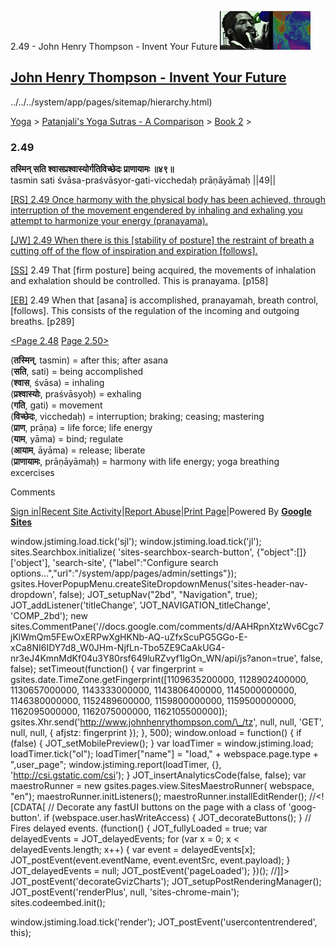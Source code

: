 2.49 - John Henry Thompson - Invent Your Future [![John Henry Thompson - Invent Your Future](../../../_/rsrc/1329567069254/config/customLogo.gif-revision=6.png)](../../../index.html)

[John Henry Thompson - Invent Your Future](../../../index.html)
---------------------------------------------------------------

../../../system/app/pages/sitemap/hierarchy.html)
    

[Yoga](../../../yoga.html)‎ > ‎[Patanjali's Yoga Sutras - A Comparison](../../patanjani.html)‎ > ‎[Book 2](../book-2.html)‎ > ‎

### 2.49

**तस्मिन् सति श्वासप्रश्वास्योर्गतिविच्छेदः प्राणायामः ॥४९॥**  
tasmin sati śvāsa-praśvāsyor-gati-vicchedaḥ prāṇāyāmaḥ ||49||  
  
  
[\[RS\] 2.49 Once harmony with the physical body has been achieved, through interruption of the movement engendered by inhaling and exhaling you attempt to harmonize your energy (pranayama).](http://www.ashtangayoga.info/philosophy/yoga-sutra-patanjali/chapter-2/item/tasmin-sati-shvasa-prashvasyor-gati-vichchhedah/)  
  
[\[JW\] 2.49 When there is this \[stability of posture\] the restraint of breath a cutting off of the flow of inspiration and expiration \[follows\].](http://books.google.com/books?id=YzFImjtOxUwC&pg=PA193&ci=112%2C175%2C720%2C73&source=bookclip)  
  
[\[SS\]](http://www.amazon.com/Yoga-Sutras-Patanjali-Commentary-Satchidananda/dp/0932040381) 2.49 That \[firm posture\] being acquired, the movements of inhalation and exhalation should be controlled. This is pranayama. \[p158\]  
  
[\[EB\]](http://www.amazon.com/Yoga-Sutras-Patanjali-Translation-Commentary/dp/0865477361/ref=sr_1_1?ie=UTF8&s=books&qid=1250508322&sr=1-1) 2.49 When that \[asana\] is accomplished, pranayamah, breath control, \[follows\]. This consists of the regulation of the incoming and outgoing breaths. \[p289\]  
  
  
[<Page 2.48](248.html)  [Page 2.50>](250.html)  
  
  

(**तस्मिन्**, tasmin) = after this; after asana  
(**सति**, sati) = being accomplished  
(**श्वास**, śvāsa) = inhaling  
(**प्रश्वास्योः**, praśvāsyoḥ) = exhaling  
(**गति**, gati) = movement  
(**विच्छेदः**, vicchedaḥ) = interruption; braking; ceasing; mastering  
(**प्राण**, prāṇa) = life force; life energy  
(**याम**, yāma) = bind; regulate  
(**आयाम**, āyāma) = release; liberate  
(**प्राणायामः**, prāṇāyāmaḥ) = harmony with life energy; yoga breathing excercises

Comments

[Sign in](https://accounts.google.com/ServiceLogin?continue=http://sites.google.com/a/johnhenrythompson.com/jht/yoga/patanjani/book-2/249&service=jotspot)|[Recent Site Activity](../../../system/app/pages/recentChanges.html)|[Report Abuse](http://sites.google.com/a/johnhenrythompson.com/jht/system/app/pages/reportAbuse)|[Print Page](javascript:;)|Powered By **[Google Sites](http://sites.google.com/site)**

window.jstiming.load.tick('sjl'); window.jstiming.load.tick('jl'); sites.Searchbox.initialize( 'sites-searchbox-search-button', {"object":\[\]}\['object'\], 'search-site', {"label":"Configure search options...","url":"/system/app/pages/admin/settings"}); gsites.HoverPopupMenu.createSiteDropdownMenus('sites-header-nav-dropdown', false); JOT\_setupNav("2bd", "Navigation", true); JOT\_addListener('titleChange', 'JOT\_NAVIGATION\_titleChange', 'COMP\_2bd'); new sites.CommentPane('//docs.google.com/comments/d/AAHRpnXtzWv6Cgc7jKlWmQm5FEwOxERPwXgHKNb-AQ-uZfxScuPG5GGo-E-xCa8NI6IDY7d8\_W0JHm-NjfLn-Tbo5ZE9CaAkUG4-nr3eJ4KmnMdKf04u3Y80rsf649luRZvyf1lgOn\_WN/api/js?anon=true', false, false); setTimeout(function() { var fingerprint = gsites.date.TimeZone.getFingerprint(\[1109635200000, 1128902400000, 1130657000000, 1143333000000, 1143806400000, 1145000000000, 1146380000000, 1152489600000, 1159800000000, 1159500000000, 1162095000000, 1162075000000, 1162105500000\]); gsites.Xhr.send('http://www.johnhenrythompson.com/\_/tz', null, null, 'GET', null, null, { afjstz: fingerprint }); }, 500); window.onload = function() { if (false) { JOT\_setMobilePreview(); } var loadTimer = window.jstiming.load; loadTimer.tick("ol"); loadTimer\["name"\] = "load," + webspace.page.type + ",user\_page"; window.jstiming.report(loadTimer, {}, 'http://csi.gstatic.com/csi'); } JOT\_insertAnalyticsCode(false, false); var maestroRunner = new gsites.pages.view.SitesMaestroRunner( webspace, "en"); maestroRunner.initListeners(); maestroRunner.installEditRender(); //<!\[CDATA\[ // Decorate any fastUI buttons on the page with a class of 'goog-button'. if (webspace.user.hasWriteAccess) { JOT\_decorateButtons(); } // Fires delayed events. (function() { JOT\_fullyLoaded = true; var delayedEvents = JOT\_delayedEvents; for (var x = 0; x < delayedEvents.length; x++) { var event = delayedEvents\[x\]; JOT\_postEvent(event.eventName, event.eventSrc, event.payload); } JOT\_delayedEvents = null; JOT\_postEvent('pageLoaded'); })(); //\]\]> JOT\_postEvent('decorateGvizCharts'); JOT\_setupPostRenderingManager(); JOT\_postEvent('renderPlus', null, 'sites-chrome-main'); sites.codeembed.init();

window.jstiming.load.tick('render'); JOT\_postEvent('usercontentrendered', this);